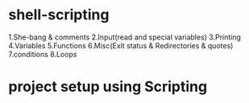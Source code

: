 

# shell-scripting
1.She-bang & comments
2.Input(read and special variables)
3.Printing
4.Variables 
5.Functions
6.Misc(Exit status & Redirectories & quotes)
7.conditions
8.Loops


# project setup using Scripting
